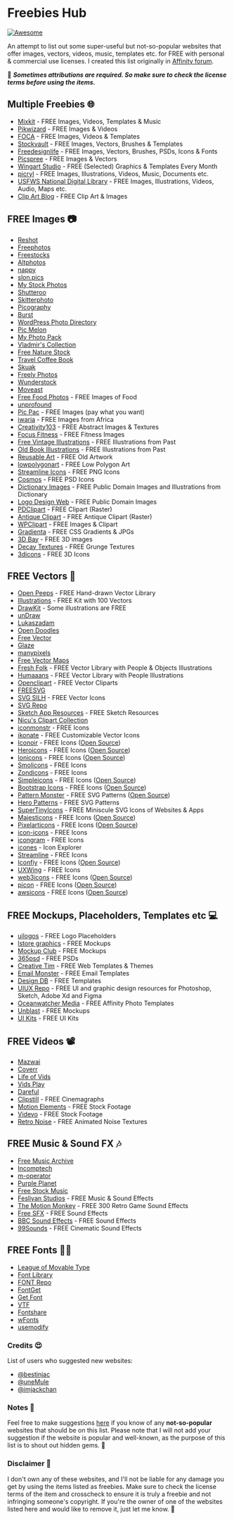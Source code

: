 # Freebies Hub

[![Awesome](https://awesome.re/badge.svg)](https://awesome.re)

An attempt to list out some super-useful but not-so-popular websites that offer images, vectors, videos, music, templates etc. for FREE with personal & commercial use licenses. I created this list originally in [Affinity forum](https://forum.affinity.serif.com/index.php?/topic/110455-freebies-hub-free-images-vectors-videos-templates-music-fonts-more/).

📌 ***Sometimes attributions are required. So make sure to check the license terms before using the items.***

## Multiple Freebies 🌐
- [Mixkit](https://mixkit.co/) - FREE Images, Videos, Templates & Music
- [Pikwizard](https://pikwizard.com/) - FREE Images & Videos
- [FOCA](https://focastock.com/) - FREE Images, Videos & Templates
- [Stockvault](https://www.stockvault.net/) - FREE Images, Vectors, Brushes & Templates
- [Freedesignlife](https://freedesignfile.com/) - FREE Images, Vectors, Brushes, PSDs, Icons & Fonts
- [Picspree](https://picspree.com/en) - FREE Images & Vectors
- [Wingart Studio](https://wingsart.studio/#subscribe) - FREE (Selected) Graphics & Templates Every Month
- [picryl](https://picryl.com/) - FREE Images, Illustrations, Videos, Music, Documents etc.
- [USFWS National Digital Library](https://digitalmedia.fws.gov/) - FREE Images, Illustrations, Videos, Audio, Maps etc.
- [Clip Art Blog](https://publicdomainclip-art.blogspot.com/) - FREE Clip Art & Images

## FREE Images 📷
- [Reshot](https://www.reshot.com/)
- [Freephotos](https://freephotos.cc/)
- [Freestocks](https://www.freevector.com/)
- [Altphotos](https://altphotos.com/)
- [nappy](https://www.nappy.co/)
- [slon.pics](https://www.slon.pics/)
- [My Stock Photos](https://mystock.themeisle.com/)
- [Shutteroo](http://shutteroo.com/)
- [Skitterphoto](https://skitterphoto.com/)
- [Picography](https://picography.co/)
- [Burst](https://www.shopify.com/stock-photos)
- [WordPress Photo Directory](https://wordpress.org/photos/)
- [Pic Melon](http://picmelon.com/)
- [My Photo Pack](https://myphotopack.com/)
- [Vladmir's Collection](https://goo.gl/photos/6TB8VNQ6ADSk9T729)
- [Free Nature Stock](https://freenaturestock.com/)
- [Travel Coffee Book](https://travelcoffeebook.com/)
- [Skuak](http://skuawk.com/)
- [Freely Photos](https://freelyphotos.com/)
- [Wunderstock](https://wunderstock.com/)
- [Moveast](https://moveast.me/)
- [Free Food Photos](http://freefoodphotos.com/) - FREE Images of Food
- [unprofound](http://unprofound.com/)
- [Pic Pac](https://thepicpac.com/) - FREE Images (pay what you want)
- [iwaria](https://iwaria.com/) - FREE Images from Africa
- [Creativity103](http://creativity103.com/) - FREE Abstract Images & Textures
- [Focus Fitness](https://www.focusfitness.net/stock-photos/) - FREE Fitness Images
- [Free Vintage Illustrations](https://freevintageillustrations.com/) - FREE Illustrations from Past
- [Old Book Illustrations](https://www.oldbookillustrations.com/) - FREE Illustrations from Past
- [Reusable Art](http://www.reusableart.com/) - FREE Old Artwork
- [lowpolygonart](https://www.lowpolygonart.com/) - FREE Low Polygon Art
- [Streamline Icons](https://www.streamlineicons.com/free/) - FREE PNG Icons
- [Cosmos](https://dribbble.com/shots/2150452-Cosmos-free-icon-set-1/attachments/394013) - FREE PSD Icons
- [Dictionary Images](http://srufaculty.sru.edu/david.dailey/public/public_domain.htm) - FREE Public Domain Images and Illustrations from Dictionary
- [Logo Design Web](http://www.logodesignweb.com/stockphoto/) - FREE Public Domain Images
- [PDClipart](https://www.pdclipart.org/) - FREE Clipart (Raster)
- [Antique Clipart](https://antiqueclipart.com/) - FREE Antique Clipart (Raster)
- [WPClipart](https://wpclipart.com/) - FREE Images & Clipart
- [Gradienta](https://gradienta.io/) - FREE CSS Gradients & JPGs
- [3D Bay](https://clouddevs.com/3dbay/) - FREE 3D images
- [Decay Textures](https://github.com/darriagada/Decay-Textures) - FREE Grunge Textures
- [3dicons](https://3dicons.co/) - FREE 3D Icons

## FREE Vectors 🎨
- [Open Peeps](https://www.openpeeps.com/) - FREE Hand-drawn Vector Library
- [Illustrations](https://illlustrations.co/) - FREE Kit with 100 Vectors
- [DrawKit](https://www.drawkit.io/) - Some illustrations are FREE
- [unDraw](https://undraw.co/)
- [Lukaszadam](https://lukaszadam.com/illustrations)
- [Open Doodles](https://www.opendoodles.com/)
- [Free Vector](https://www.freevector.com/)
- [Glaze](https://www.glazestock.com/)
- [manypixels](https://www.manypixels.co/gallery/)
- [Free Vector Maps](https://freevectormaps.com/)
- [Fresh Folk](https://fresh-folk.com/) - FREE Vector Library with People & Objects Illustrations
- [Humaaans](https://www.humaaans.com/) - FREE Vector Library with People Illustrations
- [Openclipart](https://openclipart.org/) - FREE Vector Cliparts
- [FREESVG](https://freesvg.org/)
- [SVG SILH](https://svgsilh.com/) - FREE Vector Icons
- [SVG Repo](https://www.svgrepo.com/)
- [Sketch App Resources](https://www.sketchappsources.com/all-free-sources.html) - FREE Sketch Resources
- [Nicu's Clipart Collection](http://clipart.nicubunu.ro/)
- [iconmonstr](https://iconmonstr.com/) - FREE Icons
- [ikonate](https://ikonate.com/) - FREE Customizable Vector Icons
- [Iconoir](https://iconoir.com/) - FREE Icons ([Open Source](https://github.com/lucaburgio/iconoir))
- [Heroicons](https://heroicons.com/) - FREE Icons ([Open Source](https://github.com/tailwindlabs/heroicons))
- [Ionicons](https://ionic.io/ionicons) - FREE Icons ([Open Source](https://github.com/ionic-team/ionicons))
- [Smolicons](https://smolicons.com/) - FREE Icons
- [Zondicons](http://www.zondicons.com/) - FREE Icons
- [Simpleicons](https://simpleicons.org/) - FREE Icons ([Open Source](https://github.com/simple-icons/simple-icons))
- [Bootstrap Icons](https://icons.getbootstrap.com/) - FREE Icons ([Open Source](https://github.com/twbs/icons))
- [Pattern Monster](https://pattern.monster/) - FREE SVG Patterns ([Open Source](https://github.com/catchspider2002/svelte-svg-patterns))
- [Hero Patterns](https://heropatterns.com/) - FREE SVG Patterns
- [SuperTinyIcons](https://github.com/edent/SuperTinyIcons) - FREE Miniscule SVG Icons of Websites & Apps
- [Majesticons](https://majesticons.com/) - FREE Icons ([Open Source](https://github.com/halfmage/majesticons))
- [Pixelarticons](https://pixelarticons.com/) - FREE Icons ([Open Source](https://github.com/halfmage/pixelarticons))
- [icon-icons](https://icon-icons.com/) - FREE Icons
- [icongram](https://icongr.am/) - FREE Icons
- [icones](https://icones.js.org/) - Icon Explorer
- [Streamline](https://www.streamlinehq.com/freebies) - FREE Icons
- [Iconfiy](https://iconify.design/) - FREE Icons ([Open Source](https://github.com/iconify))
- [UXWing](https://www.uxwing.com) - FREE Icons
- [web3icons](https://tokenicons.io/) - FREE Icons ([Open Source](https://github.com/0xa3k5/web3icons))
- [picon](https://yne.fr/picon/) - FREE Icons ([Open Source](https://github.com/yne/picon))
- [awsicons](https://awsicons.dev/) - FREE Icons ([Open Source](https://github.com/boyney123/awsicons))

## FREE Mockups, Placeholders, Templates etc 💻
- [uilogos](https://uilogos.co/) - FREE Logo Placeholders
- [lstore graphics](https://www.ls.graphics/free-mockups) - FREE Mockups
- [Mockup Club](https://themockup.club/) - FREE Mockups
- [365psd](https://365psd.com/) - FREE PSDs
- [Creative Tim](https://www.creative-tim.com/templates/free) - FREE Web Templates & Themes
- [Email Monster](https://unlayer.com/templates) - FREE Email Templates
- [Design DB](https://www.designdb.co/) - FREE Templates
- [UIUX Repo](https://www.uiuxrepo.com/) - FREE UI and graphic design resources for Photoshop, Sketch, Adobe Xd and Figma
- [Oceanwatcher Media](https://oceanwatcher.com/free-instagram-carousel-templates-for-affinity-photo/) - FREE Affinity Photo Templates
- [Unblast](https://unblast.com) - FREE Mockups
- [UI Kits](https://www.pixeltrue.com/free-ui-kits) - FREE UI Kits

## FREE Videos 📽
- [Mazwai](https://mazwai.com/)
- [Coverr](https://coverr.co/)
- [Life of Vids](https://lifeofvids.com/)
- [Vids Play](https://www.vidsplay.com/)
- [Dareful](https://www.dareful.com/)
- [Clipstill](http://www.clipstill.com/) - FREE Cinemagraphs
- [Motion Elements](https://www.motionelements.com/free/stock-footage) - FREE Stock Footage
- [Videvo](https://www.videvo.net/) - FREE Stock Footage
- [Retro Noise](https://github.com/darriagada/Retro-Noise) - FREE Animated Noise Textures

## FREE Music & Sound FX 🎶
- [Free Music Archive](https://freemusicarchive.org/)
- [Incomptech](https://incompetech.com/)
- [m-operator](https://www.m-operator.com/)
- [Purple Planet](https://www.purple-planet.com/)
- [Free Stock Music](https://www.free-stock-music.com/)
- [Fesliyan Studios](https://www.fesliyanstudios.com/) - FREE Music & Sound Effects
- [The Motion Monkey](https://www.themotionmonkey.co.uk/free-resources/retro-arcade-sounds/) - FREE 300 Retro Game Sound Effects
- [Free SFX](https://www.freesfx.co.uk/) - FREE Sound Effects
- [BBC Sound Effects](https://sound-effects.bbcrewind.co.uk/) - FREE Sound Effects
- [99Sounds](https://99sounds.org/cinematic-sound-effects/) - FREE Cinematic Sound Effects

## FREE Fonts ✍🏼
- [League of Movable Type](https://www.theleagueofmoveabletype.com/)
- [Font Library](https://fontlibrary.org/)
- [FONT Repo](https://www.fontrepo.com/)
- [FontGet](https://www.fontget.com/)
- [Get Font](https://getfont.cc/)
- [VTF](http://velvetyne.fr/)
- [Fontshare](https://www.fontshare.com/)
- [wFonts](https://www.wfonts.com/)
- [usemodify](https://usemodify.com/)

### Credits 😍
List of users who suggested new websites:
- [@bestinjac](https://github.com/bestinjac)
- [@uneMule](https://forum.affinity.serif.com/index.php?/profile/132304-unemule/)
- [@imjackchan](https://github.com/imjackchan)

### Notes 📒
Feel free to make suggestions [here](https://github.com/zcraber/Freebies-Hub/issues) if you know of any **not-so-popular** websites that should be on this list. Please note that I will not add your suggestion if the website is popular and well-known, as the purpose of this list is to shout out hidden gems. 💎

### Disclaimer 🔴
I don't own any of these websites, and I'll not be liable for any damage you get by using the items listed as freebies. Make sure to check the license terms of the item and crosscheck to ensure it is truly a freebie and not infringing someone's copyright. If you're the owner of one of the websites listed here and would like to remove it, just let me know. 🙂

